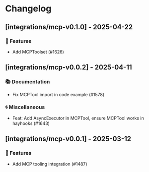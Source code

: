 # Changelog

## [integrations/mcp-v0.1.0] - 2025-04-22

### 🚀 Features

- Add MCPToolset (#1626)


## [integrations/mcp-v0.0.2] - 2025-04-11

### 📚 Documentation

- Fix MCPTool import in code example (#1578)

### 🌀 Miscellaneous

- Feat: Add AsyncExecutor in MCPTool, ensure MCPTool works in hayhooks (#1643)

## [integrations/mcp-v0.0.1] - 2025-03-12

### 🚀 Features

- Add MCP tooling integration (#1487)

<!-- generated by git-cliff -->
